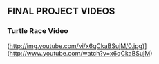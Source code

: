 ## FINAL PROJECT VIDEOS

### Turtle Race Video 

(http://img.youtube.com/vi/x6qCkaBSujM/0.jpg)](http://www.youtube.com/watch?v=x6qCkaBSujM)
